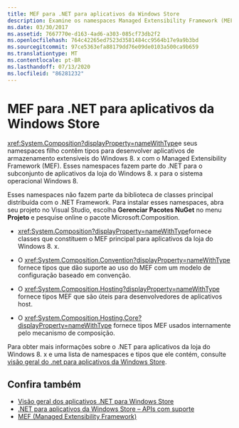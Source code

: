```yaml
---
title: MEF para .NET para aplicativos da Windows Store
description: Examine os namespaces Managed Extensibility Framework (MEF) que contêm tipos para desenvolver aplicativos extensível do Windows 8. x Store.
ms.date: 03/30/2017
ms.assetid: 7667770e-d163-4ad6-a303-085cf73db2f2
ms.openlocfilehash: 764c42265ed7523d3581484cc9564b17e9a9b3bd
ms.sourcegitcommit: 97ce5363efa88179dd76e09de0103a500ca9b659
ms.translationtype: MT
ms.contentlocale: pt-BR
ms.lasthandoff: 07/13/2020
ms.locfileid: "86281232"
---
```

# <a name="mef-for-net-for-windows-store-apps"></a>MEF para .NET para aplicativos da Windows Store
<xref:System.Composition?displayProperty=nameWithType>e seus namespaces filho contêm tipos para desenvolver aplicativos de armazenamento extensíveis do Windows 8. x com o Managed Extensibility Framework (MEF). Esses namespaces fazem parte do .NET para o subconjunto de aplicativos da loja do Windows 8. x para o sistema operacional Windows 8.  
  
 Esses namespaces não fazem parte da biblioteca de classes principal distribuída com o .NET Framework. Para instalar esses namespaces, abra seu projeto no Visual Studio, escolha **Gerenciar Pacotes NuGet** no menu **Projeto** e pesquise online o pacote Microsoft.Composition.  
  
- <xref:System.Composition?displayProperty=nameWithType>fornece classes que constituem o MEF principal para aplicativos da loja do Windows 8. x.  
  
- O <xref:System.Composition.Convention?displayProperty=nameWithType> fornece tipos que dão suporte ao uso do MEF com um modelo de configuração baseado em convenção.  
  
- O <xref:System.Composition.Hosting?displayProperty=nameWithType> fornece tipos MEF que são úteis para desenvolvedores de aplicativos host.  
  
- O <xref:System.Composition.Hosting.Core?displayProperty=nameWithType> fornece tipos MEF usados internamente pelo mecanismo de composição.  
  
 Para obter mais informações sobre o .NET para aplicativos da loja do Windows 8. x e uma lista de namespaces e tipos que ele contém, consulte [visão geral do .net para aplicativos da Windows Store](https://docs.microsoft.com/previous-versions/br230302(v=vs.110)).
  
## <a name="see-also"></a>Confira também

- [Visão geral dos aplicativos .NET para Windows Store](https://docs.microsoft.com/previous-versions/br230302(v=vs.110))
- [.NET para aplicativos da Windows Store – APIs com suporte](https://docs.microsoft.com/previous-versions/br230232(v=vs.110))
- [MEF (Managed Extensibility Framework)](index.md)
